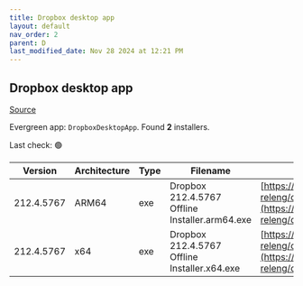 ```yaml
---
title: Dropbox desktop app
layout: default
nav_order: 2
parent: D
last_modified_date: Nov 28 2024 at 12:21 PM
---
```


## Dropbox desktop app

[Source](https://www.dropbox.com/desktop)

Evergreen app: `DropboxDesktopApp`. Found **2** installers.

Last check: 🟢

| Version    | Architecture | Type | Filename                                       | URI                                                                                                                                                                                                            |
| ---------- | ------------ | ---- | ---------------------------------------------- | -------------------------------------------------------------------------------------------------------------------------------------------------------------------------------------------------------------- |
| 212.4.5767 | ARM64        | exe  | Dropbox 212.4.5767 Offline Installer.arm64.exe | [https://edge.dropboxstatic.com/dbx-releng/client/Dropbox%20212.4.5767%20Offline%20Installer.arm64.exe](https://edge.dropboxstatic.com/dbx-releng/client/Dropbox%20212.4.5767%20Offline%20Installer.arm64.exe) |
| 212.4.5767 | x64          | exe  | Dropbox 212.4.5767 Offline Installer.x64.exe   | [https://edge.dropboxstatic.com/dbx-releng/client/Dropbox%20212.4.5767%20Offline%20Installer.x64.exe](https://edge.dropboxstatic.com/dbx-releng/client/Dropbox%20212.4.5767%20Offline%20Installer.x64.exe)     |
